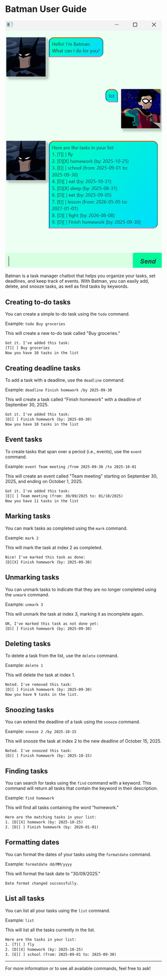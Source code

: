 # Batman User Guide

![Batman Screenshot](Ui.png)

Batman is a task manager chatbot that helps you organize your tasks, set deadlines, and keep track of events. 
With Batman, you can easily add, delete, and snooze tasks, as well as find tasks by keywords.

## Creating to-do tasks

You can create a simple to-do task using the `todo` command.

Example: `todo Buy groceries`

This will create a new to-do task called "Buy groceries."

```
Got it. I've added this task:
[T][ ] Buy groceries
Now you have 10 tasks in the list
```

## Creating deadline tasks

To add a task with a deadline, use the `deadline` command.

Example: `deadline Finish homework /by 2025-09-30`

This will create a task called "Finish homework" with a deadline of September 30, 2025.

```
Got it. I've added this task:
[D][ ] Finish homework (by: 2025-09-30)
Now you have 10 tasks in the list
```

## Event tasks

To create tasks that span over a period (i.e., events), use the `event` command.

Example: `event Team meeting /from 2025-09-30 /to 2025-10-01`

This will create an event called "Team meeting" starting on September 30, 2025, and ending on October 1, 2025.

```
Got it. I've added this task:
[E][ ] Team meeting (from: 30/09/2025 to: 01/10/2025)
Now you have 11 tasks in the list
```

## Marking tasks

You can mark tasks as completed using the `mark` command.

Example: `mark 2`

This will mark the task at index 2 as completed.

```
Nice! I've marked this task as done:
[D][X] Finish homework (by: 2025-09-30)
```

## Unmarking tasks

You can unmark tasks to indicate that they are no longer completed using the `unmark` command.

Example: `unmark 3`

This will unmark the task at index 3, marking it as incomplete again.

```
OK, I've marked this task as not done yet:
[D][ ] Finish homework (by: 2025-09-30)
```

## Deleting tasks

To delete a task from the list, use the `delete` command.

Example: `delete 1`

This will delete the task at index 1.

```
Noted. I've removed this task:
[D][ ] Finish homework (by: 2025-09-30)
Now you have 9 tasks in the list.
```

## Snoozing tasks

You can extend the deadline of a task using the `snooze` command.

Example: `snooze 2 /by 2025-10-15`

This will snooze the task at index 2 to the new deadline of October 15, 2025.

```
Noted. I've snoozed this task:
[D][ ] Finish homework (by: 2025-10-15)
```

## Finding tasks

You can search for tasks using the `find` command with a keyword. This command will return all tasks that contain the keyword in their description.

Example: `find homework`

This will find all tasks containing the word "homework."


```
Here are the matching tasks in your list:
1. [D][X] homework (by: 2025-10-25)
2. [D][ ] Finish homework (by: 2026-01-01)
```

## Formatting dates

You can format the dates of your tasks using the `formatdate` command.

Example: `formatdate dd/MM/yyyy`

This will format the task date to "30/09/2025."

```
Date format changed successfully.
```

## List all tasks

You can list all your tasks using the `list` command.

Example: `list`

This will list all the tasks currently in the list.

```
Here are the tasks in your list:
1. [T][ ] fly
2. [D][X] homework (by: 2025-10-25)
3. [E][ ] school (from: 2025-09-01 to: 2025-09-30)
```

---
For more information or to see all available commands, feel free to ask!